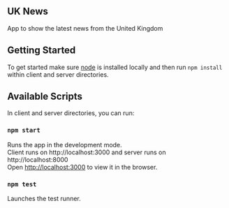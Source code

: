 ## UK News

App to show the latest news from the United Kingdom

## Getting Started

To get started make sure [node](https://nodejs.org/en/download/) is installed locally and then run `npm install` within client and server directories.

## Available Scripts

In client and server directories, you can run:

### `npm start`

Runs the app in the development mode.<br />
Client runs on http://localhost:3000 and server runs on http://localhost:8000<br />
Open [http://localhost:3000](http://localhost:3000) to view it in the browser.<br />

### `npm test`

Launches the test runner.